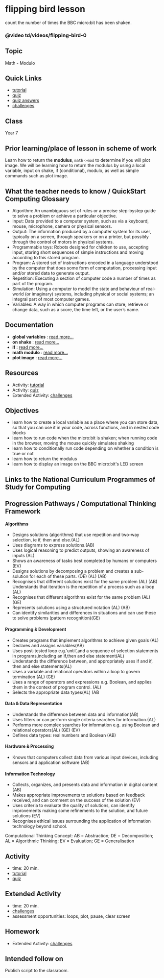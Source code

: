 # flipping bird lesson

count the number of times the BBC micro:bit has been shaken.

### @video td/videos/flipping-bird-0

## Topic

Math - Modulo

## Quick Links

* [tutorial](/microbit/lessons/flipping-bird/tutorial)
* [quiz](/microbit/lessons/flipping-bird/quiz)
* [quiz answers](/microbit/lessons/flipping-bird/quiz-answers)
* [challenges](/microbit/lessons/flipping-bird/challenges)

## Class

Year 7

## Prior learning/place of lesson in scheme of work

Learn how to return the **modulus**, `math->mod` to determine if you will plot image. We will be learning how to return the modulus by using a local variable, input on shake, if (conditional), modulo, as well as simple commands such as plot image.

## What the teacher needs to know / QuickStart Computing Glossary

* Algorithm: An unambiguous set of rules or a precise step-bystep guide to solve a problem or achieve a particular objective.
* Input: Data provided to a computer system, such as via a keyboard, mouse, microphone, camera or physical sensors.
* Output: The information produced by a computer system for its user, typically on a screen, through speakers or on a printer, but possibly through the control of motors in physical systems.
* Programmable toys: Robots designed for children to use, accepting input, storing short sequences of simple instructions and moving according to this stored program.
* Program: A stored set of instructions encoded in a language understood by the computer that does some form of computation, processing input and/or stored data to generate output.
* Repetition: Executing a section of computer code a number of times as part of the program.
* Simulation: Using a computer to model the state and behaviour of real-world (or imaginary) systems, including physical or social systems; an integral part of most computer games.
* Variables: A way in which computer programs can store, retrieve or change data, such as a score, the time left, or the user’s name.

## Documentation

* **global variables** : [read more...](/microbit/js/data)
* **on shake** : [read more...](/microbit/reference/input/on-gesture)
* **if** : [read more...](/microbit/reference/logic/if)
* **math modulo** : [read more...](/microbit/js/math)
* **plot image** : [read more...](/microbit/reference/led/plot-image)

## Resources

* Activity: [tutorial](/microbit/lessons/flipping-bird/tutorial)
* Activity: [quiz](/microbit/lessons/flipping-bird/quiz)
* Extended Activity: [challenges](/microbit/lessons/flipping-bird/challenges)

## Objectives

* learn how to create a local variable as a place where you can store data, so that you can use it in your code, across functions, and in nested code blocks
* learn how to run code when the micro:bit is shaken; when running code in the browser, moving the mouse quickly simulates shaking
* learn how to conditionally run code depending on whether a condition is true or not
* learn how to return the modulus
* learn how to display an image on the BBC micro:bit's LED screen

## Links to the National Curriculum Programmes of Study for Computing

## Progression Pathways / Computational Thinking Framework

#### Algorithms

* Designs solutions (algorithms) that use repetition and two-way  selection, ie if, then and else.(AL)
* Uses diagrams to express solutions.(AB)
*  Uses logical reasoning to predict  outputs, showing an awareness of inputs (AL)
* Shows an awareness of tasks best completed by humans or computers (EV)
*  Designs solutions  by decomposing a problem and creates a sub-solution for each of these parts. (DE) (AL) (AB)
* Recognises that different solutions exist for the same problem (AL) (AB)  Understands that iteration is the repetition of a process such as a loop (AL)
* Recognises that different algorithms exist for the same problem (AL) (GE)
* Represents solutions using a structured notation (AL) (AB)
*  Can identify similarities and differences in situations and can use these to solve problems (pattern recognition)(GE)

#### Programming & Development

* Creates programs that implement algorithms to achieve given goals (AL)
*  Declares and assigns variables(AB)
* Uses post-tested loop e.g.‘until’,and a sequence of selection statements in programs,including an if,then and else statement(AL)
* Understands the difference between, and appropriately uses if and if, then and else statements(AL)
* Uses a variable and relational operators within a loop to govern termination (AL) (GE)
* Uses a range of operators and expressions e.g. Boolean, and applies them in the context of program control. (AL)
* Selects the appropriate data types(AL) (AB

#### Data & Data Representation

* Understands the difference between data and information(AB)
* Uses filters or can perform single criteria searches for information.(AL)
* Performs more complex searches for information e.g. using Boolean and relational operators(AL) (GE) (EV)
* Defines data types: real numbers and Boolean (AB)

#### Hardware & Processing

* Knows that computers collect data from various input devices, including sensors and application software (AB)

#### Information Technology

* Collects, organizes, and presents data and information in digital content (AB)
* Makes appropriate improvements to solutions based on feedback received, and can comment on the success of the solution (EV)
* Uses criteria to evaluate the quality of solutions, can identify improvements making some refinements to the solution, and future  solutions (EV)
* Recognises ethical issues surrounding the application of information technology beyond school.

Computational Thinking Concept: AB = Abstraction; DE = Decomposition; AL = Algorithmic Thinking; EV = Evaluation; GE = Generalisation

## Activity

* time: 20 min.
* [tutorial](/microbit/lessons/flipping-bird/tutorial)
* [quiz](/microbit/lessons/flipping-bird/quiz)

## Extended Activity

* time: 20 min.
* [challenges](/microbit/lessons/flipping-bird/challenges)
* assessment opportunities: loops, plot, pause, clear screen

## Homework

* Extended Activity: [challenges](/microbit/lessons/flipping-bird/challenges)

## Intended follow on

Publish script to the classroom.

